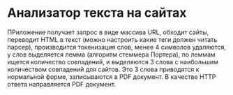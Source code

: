 # Анализатор текста на сайтах

ПРиложение получает запрос в виде массива URL, обходит сайты, переводит HTML в текст (можно настроить какие теги должен читать парсер), производится токенизация слов, менее 4 символов удаляются, у слов выделяется лемма (алгоритм стеммера Портера), по леммам ищется количество совпадений, и выделяются 3 слова с наибольшим количеством совпадений для сайтов. Это 3 слова приводятся к нормальной форме, записываются в PDF документ. В качестве HTTP ответа направляется PDF документ.
